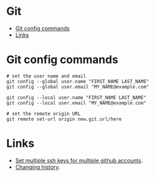 Git
===========

<!--ts-->
  * [Git config commands](#git-config-commands)
  * [Links](#links)
<!--te-->

Git config commands
====
```
# set the user name and email
git config --global user.name "FIRST_NAME LAST_NAME"
git config --global user.email "MY_NAME@example.com"

git config --local user.name "FIRST_NAME LAST_NAME"
git config --local user.email "MY_NAME@example.com"
```
```
# set the remote origin URL
git remote set-url origin new.git.url/here
```

Links
====
* [Set multiple ssh keys for multiple github accounts](https://gist.github.com/jexchan/2351996).
* [Changing history](https://www.atlassian.com/git/tutorials/rewriting-history/git-rebase).